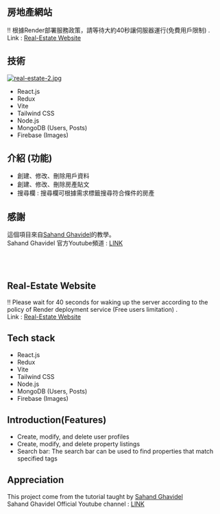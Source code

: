 ## 房地產網站
‼️ 根據Render部署服務政策，請等待大約40秒讓伺服器運行(免費用戶限制) .
<br>
Link : <a href="https://real-estate-r2hs.onrender.com" target="_blank">Real-Estate Website</a>

## 技術
[![real-estate-2.jpg](https://i.postimg.cc/hG8bjz3q/real-estate-2.jpg)](https://postimg.cc/xkCbpC2s)
- React.js
- Redux
- Vite
- Tailwind CSS
- Node.js
- MongoDB (Users, Posts)
- Firebase (Images)

## 介紹 (功能)
- 創建、修改、刪除用戶資料
- 創建、修改、刪除房產貼文
- 搜尋欄 : 搜尋欄可根據需求標籤搜尋符合條件的房產

## 感謝
這個項目來自<a href="https://github.com/sahandghavidel" target="_blank">Sahand Ghavidel</a>的教學。
<br>
Sahand Ghavidel 官方Youtube頻道 : <a href="https://www.youtube.com/@reactproject/videos" target="_blank">LINK</a>

<br>
<br>

## Real-Estate Website
‼️ Please wait for 40 seconds for waking up the server according to the policy of Render deployment service (Free users limitation) .
<br>
Link : <a href="https://real-estate-r2hs.onrender.com" target="_blank">Real-Estate Website</a>

## Tech stack
- React.js
- Redux
- Vite
- Tailwind CSS
- Node.js
- MongoDB (Users, Posts)
- Firebase (Images)

## Introduction(Features)
- Create, modify, and delete user profiles
- Create, modify, and delete property listings
- Search bar: The search bar can be used to find properties that match specified tags

## Appreciation
This project come from the tutorial taught by <a href="https://github.com/sahandghavidel" target="_blank">Sahand Ghavidel</a>
<br>
Sahand Ghavidel Official Youtube channel : <a href="https://www.youtube.com/@reactproject/videos" target="_blank">LINK</a>
